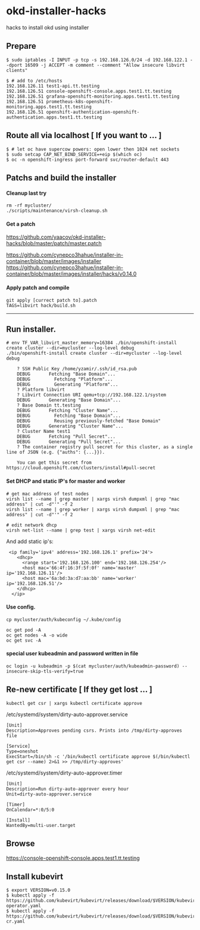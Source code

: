 # okd-installer-hacks
hacks to install okd using installer

## Prepare
```
$ sudo iptables -I INPUT -p tcp -s 192.168.126.0/24 -d 192.168.122.1 --dport 16509 -j ACCEPT -m comment --comment "Allow insecure libvirt clients"
```

```
$ # add to /etc/hosts
192.168.126.11 test1-api.tt.testing
192.168.126.51 console-openshift-console.apps.test1.tt.testing
192.168.126.51 grafana-openshift-monitoring.apps.test1.tt.testing
192.168.126.51 prometheus-k8s-openshift-monitoring.apps.test1.tt.testing
192.168.126.51 openshift-authentication-openshift-authentication.apps.test1.tt.testing
```

## Route all via localhost [ If you want to ... ]
```
$ # let oc have supercow powers: open lower then 1024 net sockets
$ sudo setcap CAP_NET_BIND_SERVICE=+eip $(which oc)
$ oc -n openshift-ingress port-forward svc/router-default 443
```

## Patchs and build the installer

#### Cleanup last try
```
rm -rf mycluster/
./scripts/maintenance/virsh-cleanup.sh
```

#### Get a patch

https://github.com/yaacov/okd-installer-hacks/blob/master/patch/master.patch

https://github.com/cynepco3hahue/installer-in-container/blob/master/images/installer
https://github.com/cynepco3hahue/installer-in-container/blob/master/images/installer/hacks/v0.14.0

#### Apply patch and compile
```
git apply [currect patch to].patch
TAGS=libvirt hack/build.sh
```
-------------------------------------------

## Run installer.
```
# env TF_VAR_libvirt_master_memory=16384 ./bin/openshift-install create cluster --dir=mycluster --log-level debug
./bin/openshift-install create cluster --dir=mycluster --log-level debug

	? SSH Public Key /home/yzamir/.ssh/id_rsa.pub
	DEBUG       Fetching "Base Domain"...              
	DEBUG         Fetching "Platform"...               
	DEBUG         Generating "Platform"...             
	? Platform libvirt
	? Libvirt Connection URI qemu+tcp://192.168.122.1/system
	DEBUG       Generating "Base Domain"...            
	? Base Domain tt.testing
	DEBUG       Fetching "Cluster Name"...             
	DEBUG         Fetching "Base Domain"...            
	DEBUG         Reusing previously-fetched "Base Domain" 
	DEBUG       Generating "Cluster Name"...           
	? Cluster Name test1
	DEBUG       Fetching "Pull Secret"...              
	DEBUG       Generating "Pull Secret"...            
	? The container registry pull secret for this cluster, as a single line of JSON (e.g. {"auths": {...}}).

	You can get this secret from https://cloud.openshift.com/clusters/install#pull-secret
```

#### Set DHCP and static IP's for master and worker

```
# get mac address of test nodes
virsh list --name | grep master | xargs virsh dumpxml | grep "mac address" | cut -d"'" -f 2
virsh list --name | grep worker | xargs virsh dumpxml | grep "mac address" | cut -d"'" -f 2

# edit network dhcp
virsh net-list --name | grep test | xargs virsh net-edit
```

And add static ip's:

```
 <ip family='ipv4' address='192.168.126.1' prefix='24'>
    <dhcp>
      <range start='192.168.126.100' end='192.168.126.254'/>
      <host mac='66:4f:16:3f:5f:0f' name='master' ip='192.168.126.11'/>
      <host mac='6a:bd:3a:d7:aa:bb' name='worker' ip='192.168.126.51'/>
    </dhcp>
  </ip>
```

#### Use config.
```
cp mycluster/auth/kubeconfig ~/.kube/config

oc get pod -A
oc get nodes -A -o wide
oc get svc -A
```

#### special user kubeadmin and password written in file
```
oc login -u kubeadmin -p $(cat mycluster/auth/kubeadmin-password) --insecure-skip-tls-verify=true
```

## Re-new certificate [ If they get lost ... ]
```
kubectl get csr | xargs kubectl certificate approve
```

/etc/systemd/system/dirty-auto-approver.service
```
[Unit]
Description=Approves pending csrs. Prints into /tmp/dirty-approves file

[Service]
Type=oneshot
ExecStart=/bin/sh -c '/bin/kubectl certificate approve $(/bin/kubectl get csr --name) 2>&1 >> /tmp/dirty-approves'
```

/etc/systemd/system/dirty-auto-approver.timer
```
[Unit]
Description=Run dirty-auto-approver every hour
Unit=dirty-auto-approver.service

[Timer]
OnCalendar=*:0/5:0

[Install]
WantedBy=multi-user.target
```

## Browse
https://console-openshift-console.apps.test1.tt.testing

## Install kubevirt
```
$ export VERSION=v0.15.0
$ kubectl apply -f https://github.com/kubevirt/kubevirt/releases/download/$VERSION/kubevirt-operator.yaml
$ kubectl apply -f https://github.com/kubevirt/kubevirt/releases/download/$VERSION/kubevirt-cr.yaml
```

